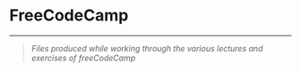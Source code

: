 # FreeCodeCamp

---

> *Files produced while working through the various lectures and exercises of freeCodeCamp*
